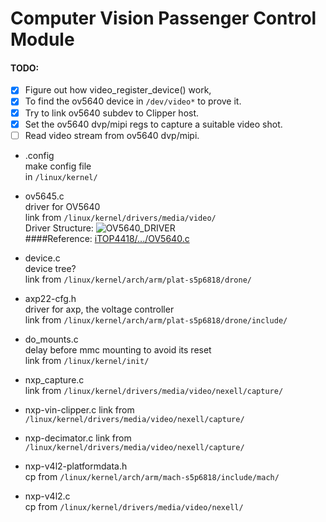 # Computer Vision Passenger Control Module

#### TODO:
- [x] Figure out how video_register_device() work,
- [x] To find the ov5640 device in `/dev/video*` to prove it.
- [x] Try to link ov5640 subdev to Clipper host.
- [x] Set the ov5640 dvp/mipi regs to capture a suitable video shot.
- [ ] Read video stream from ov5640 dvp/mipi.

* .config  
make config file  
in `/linux/kernel/`

* ov5645.c  
driver for OV5640  
link from `/linux/kernel/drivers/media/video/`  
Driver Structure: ![OV5640_DRIVER](https://lh3.googleusercontent.com/7jsnxkgSMBU3xvV8KxoLITNiqcy_nI-HOm3o7MYqiB2_yZhk_Qi8kV46sbs-Yf-K131zlzRcZ7R8jA=w5000-no)  
####Reference: [iTOP4418/.../OV5640.c](https://github.com/iTOP4418/kernel-3.4.39/blob/topeet_develop/kernel-3.4.39/drivers/media/video/ov5640.c)  

* device.c  
device tree?  
link from `/linux/kernel/arch/arm/plat-s5p6818/drone/`

* axp22-cfg.h  
driver for axp, the voltage controller  
link from `/linux/kernel/arch/arm/plat-s5p6818/drone/include/`

* do_mounts.c  
delay before mmc mounting to avoid its reset  
link from `/linux/kernel/init/`

* nxp_capture.c  
link from `/linux/kernel/drivers/media/video/nexell/capture/`

* nxp-vin-clipper.c
link from `/linux/kernel/drivers/media/video/nexell/capture/`

* nxp-decimator.c
link from `/linux/kernel/drivers/media/video/nexell/capture/`

* nxp-v4l2-platformdata.h  
cp from `/linux/kernel/arch/arm/mach-s5p6818/include/mach/`

* nxp-v4l2.c  
cp from `/linux/kernel/drivers/media/video/nexell/`

